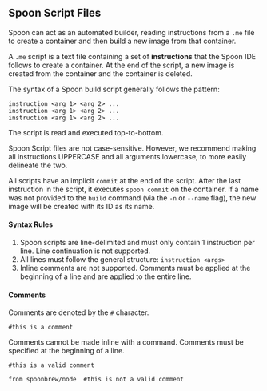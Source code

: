 ## Spoon Script Files

Spoon can act as an automated builder, reading instructions from a `.me` file to create a container and then build a new image from that container.

A `.me` script is a text file containing a set of **instructions** that the Spoon IDE follows to create a container. At the end of the script, a new image is created from the container and the container is deleted. 

The syntax of a Spoon build script generally follows the pattern: 

	instruction <arg 1> <arg 2> ...
	instruction <arg 1> <arg 2> ...
	instruction <arg 1> <arg 2> ...
	
The script is read and executed top-to-bottom. 

Spoon Script files are not case-sensitive. However, we recommend making all instructions UPPERCASE and all arguments lowercase, to more easily delineate the two. 

All scripts have an implicit `commit` at the end of the script. After the last instruction in the script, it executes `spoon commit` on the container. If a name was not provided to the `build` command (via the `-n` or `--name` flag), the new image will be created with its ID as its name. 

#### Syntax Rules

1. Spoon scripts are line-delimited and must only contain 1 instruction per line. Line continuation is not supported. 
2. All lines must follow the general structure: `instruction <args>`
3. Inline comments are not supported. Comments must be applied at the beginning of a line and are applied to the entire line. 

#### Comments

Comments are denoted by the `#` character. 

	#this is a comment

Comments cannot be made inline with a command. Comments must be specified at the beginning of a line. 

	#this is a valid comment

	from spoonbrew/node  #this is not a valid comment
